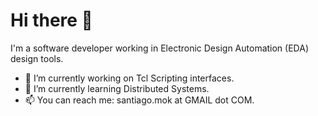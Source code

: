 # Hi there 👋

I'm a software developer working in Electronic Design Automation (EDA) design tools.

- 🔭 I’m currently working on Tcl Scripting interfaces.
- 🌱 I’m currently learning Distributed Systems.
- 📫 You can reach me: santiago.mok at GMAIL dot COM.

<!--
**santiagomok/santiagomok** is a ✨ _special_ ✨ repository because its `README.md` (this file) appears on your GitHub profile.

Here are some ideas to get you started:

- 👯 I’m looking to collaborate on ...
- 🤔 I’m looking for help with ...
- 💬 Ask me about ...
- 😄 Pronouns: ...
- ⚡ Fun fact: ...
-->
